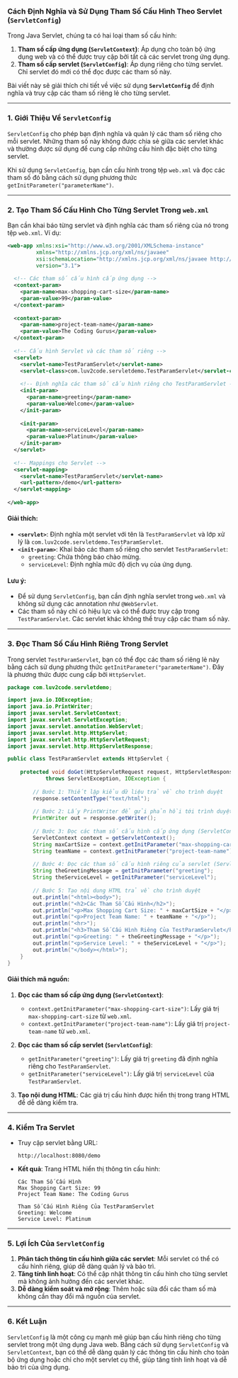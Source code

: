 ### Cách Định Nghĩa và Sử Dụng Tham Số Cấu Hình Theo Servlet (`ServletConfig`)

Trong Java Servlet, chúng ta có hai loại tham số cấu hình:

1. **Tham số cấp ứng dụng (`ServletContext`)**: Áp dụng cho toàn bộ ứng dụng web và có thể được truy cập bởi tất cả các servlet trong ứng dụng.
2. **Tham số cấp servlet (`ServletConfig`)**: Áp dụng riêng cho từng servlet. Chỉ servlet đó mới có thể đọc được các tham số này.

Bài viết này sẽ giải thích chi tiết về việc sử dụng **`ServletConfig`** để định nghĩa và truy cập các tham số riêng lẻ cho từng servlet.

---

### 1. Giới Thiệu Về `ServletConfig`

`ServletConfig` cho phép bạn định nghĩa và quản lý các tham số riêng cho mỗi servlet. Những tham số này không được chia sẻ giữa các servlet khác và thường được sử dụng để cung cấp những cấu hình đặc biệt cho từng servlet.

Khi sử dụng `ServletConfig`, bạn cần cấu hình trong tệp `web.xml` và đọc các tham số đó bằng cách sử dụng phương thức `getInitParameter("parameterName")`.

---

### 2. Tạo Tham Số Cấu Hình Cho Từng Servlet Trong `web.xml`

Bạn cần khai báo từng servlet và định nghĩa các tham số riêng của nó trong tệp `web.xml`. Ví dụ:

```xml
<web-app xmlns:xsi="http://www.w3.org/2001/XMLSchema-instance" 
         xmlns="http://xmlns.jcp.org/xml/ns/javaee"
         xsi:schemaLocation="http://xmlns.jcp.org/xml/ns/javaee http://xmlns.jcp.org/xml/ns/javaee/web-app_3_1.xsd" 
         version="3.1">
  
  <!-- Các tham số cấu hình cấp ứng dụng -->
  <context-param>
    <param-name>max-shopping-cart-size</param-name>
    <param-value>99</param-value>
  </context-param>
  
  <context-param>
    <param-name>project-team-name</param-name>
    <param-value>The Coding Gurus</param-value>
  </context-param>
  
  <!-- Cấu hình Servlet và các tham số riêng -->
  <servlet>
    <servlet-name>TestParamServlet</servlet-name>
    <servlet-class>com.luv2code.servletdemo.TestParamServlet</servlet-class>
    
    <!-- Định nghĩa các tham số cấu hình riêng cho TestParamServlet -->
    <init-param>
      <param-name>greeting</param-name>
      <param-value>Welcome</param-value>
    </init-param>
    
    <init-param>
      <param-name>serviceLevel</param-name>
      <param-value>Platinum</param-value>
    </init-param>
  </servlet>
  
  <!-- Mappings cho Servlet -->
  <servlet-mapping>
    <servlet-name>TestParamServlet</servlet-name>
    <url-pattern>/demo</url-pattern>
  </servlet-mapping>
  
</web-app>
```

#### Giải thích:

- **`<servlet>`**: Định nghĩa một servlet với tên là `TestParamServlet` và lớp xử lý là `com.luv2code.servletdemo.TestParamServlet`.
- **`<init-param>`**: Khai báo các tham số riêng cho servlet `TestParamServlet`:
  - `greeting`: Chứa thông báo chào mừng.
  - `serviceLevel`: Định nghĩa mức độ dịch vụ của ứng dụng.

#### Lưu ý:

- Để sử dụng `ServletConfig`, bạn cần định nghĩa servlet trong `web.xml` và không sử dụng các annotation như `@WebServlet`.
- Các tham số này chỉ có hiệu lực và có thể được truy cập trong `TestParamServlet`. Các servlet khác không thể truy cập các tham số này.

---

### 3. Đọc Tham Số Cấu Hình Riêng Trong Servlet

Trong servlet `TestParamServlet`, bạn có thể đọc các tham số riêng lẻ này bằng cách sử dụng phương thức `getInitParameter("parameterName")`. Đây là phương thức được cung cấp bởi `HttpServlet`.

```java
package com.luv2code.servletdemo;

import java.io.IOException;
import java.io.PrintWriter;
import javax.servlet.ServletContext;
import javax.servlet.ServletException;
import javax.servlet.annotation.WebServlet;
import javax.servlet.http.HttpServlet;
import javax.servlet.http.HttpServletRequest;
import javax.servlet.http.HttpServletResponse;

public class TestParamServlet extends HttpServlet {
    
    protected void doGet(HttpServletRequest request, HttpServletResponse response) 
            throws ServletException, IOException {
        
        // Bước 1: Thiết lập kiểu dữ liệu trả về cho trình duyệt
        response.setContentType("text/html");
        
        // Bước 2: Lấy PrintWriter để gửi phản hồi tới trình duyệt
        PrintWriter out = response.getWriter();
        
        // Bước 3: Đọc các tham số cấu hình cấp ứng dụng (ServletContext)
        ServletContext context = getServletContext();
        String maxCartSize = context.getInitParameter("max-shopping-cart-size");
        String teamName = context.getInitParameter("project-team-name");
        
        // Bước 4: Đọc các tham số cấu hình riêng của servlet (ServletConfig)
        String theGreetingMessage = getInitParameter("greeting");
        String theServiceLevel = getInitParameter("serviceLevel");
        
        // Bước 5: Tạo nội dung HTML trả về cho trình duyệt
        out.println("<html><body>");
        out.println("<h2>Các Tham Số Cấu Hình</h2>");
        out.println("<p>Max Shopping Cart Size: " + maxCartSize + "</p>");
        out.println("<p>Project Team Name: " + teamName + "</p>");
        out.println("<hr>");
        out.println("<h3>Tham Số Cấu Hình Riêng Của TestParamServlet</h3>");
        out.println("<p>Greeting: " + theGreetingMessage + "</p>");
        out.println("<p>Service Level: " + theServiceLevel + "</p>");
        out.println("</body></html>");
    }
}
```

#### Giải thích mã nguồn:

1. **Đọc các tham số cấp ứng dụng (`ServletContext`)**:
   - `context.getInitParameter("max-shopping-cart-size")`: Lấy giá trị `max-shopping-cart-size` từ `web.xml`.
   - `context.getInitParameter("project-team-name")`: Lấy giá trị `project-team-name` từ `web.xml`.

2. **Đọc các tham số cấp servlet (`ServletConfig`)**:
   - `getInitParameter("greeting")`: Lấy giá trị `greeting` đã định nghĩa riêng cho `TestParamServlet`.
   - `getInitParameter("serviceLevel")`: Lấy giá trị `serviceLevel` của `TestParamServlet`.

3. **Tạo nội dung HTML**: Các giá trị cấu hình được hiển thị trong trang HTML để dễ dàng kiểm tra.

---

### 4. Kiểm Tra Servlet

- Truy cập servlet bằng URL:

  ```
  http://localhost:8080/demo
  ```

- **Kết quả**: Trang HTML hiển thị thông tin cấu hình:

  ```
  Các Tham Số Cấu Hình
  Max Shopping Cart Size: 99
  Project Team Name: The Coding Gurus

  Tham Số Cấu Hình Riêng Của TestParamServlet
  Greeting: Welcome
  Service Level: Platinum
  ```

---

### 5. Lợi Ích Của `ServletConfig`

1. **Phân tách thông tin cấu hình giữa các servlet**: Mỗi servlet có thể có cấu hình riêng, giúp dễ dàng quản lý và bảo trì.
2. **Tăng tính linh hoạt**: Có thể cập nhật thông tin cấu hình cho từng servlet mà không ảnh hưởng đến các servlet khác.
3. **Dễ dàng kiểm soát và mở rộng**: Thêm hoặc sửa đổi các tham số mà không cần thay đổi mã nguồn của servlet.

---

### 6. Kết Luận

`ServletConfig` là một công cụ mạnh mẽ giúp bạn cấu hình riêng cho từng servlet trong một ứng dụng Java web. Bằng cách sử dụng `ServletConfig` và `ServletContext`, bạn có thể dễ dàng quản lý các thông tin cấu hình cho toàn bộ ứng dụng hoặc chỉ cho một servlet cụ thể, giúp tăng tính linh hoạt và dễ bảo trì của ứng dụng.
